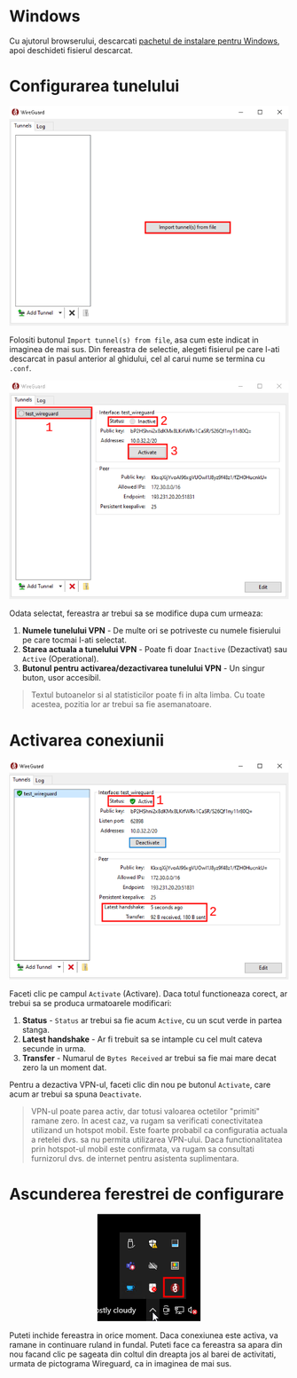 # Windows

Cu ajutorul browserului, descarcati [pachetul de instalare pentru Windows](https://download.wireguard.com/windows-client/wireguard-installer.exe), apoi deschideti fisierul descarcat.

# Configurarea tunelului
<p>
	<center>
		<img src="assets/installer.png"/>
	</center>
</p>

Folositi butonul `Import tunnel(s) from file`, asa cum este indicat in imaginea de mai sus. Din fereastra de selectie, alegeti fisierul pe care l-ati descarcat in pasul anterior al ghidului, cel al carui nume se termina cu `.conf`.

<p>
	<center>
		<img src="assets/added.png"/>
	</center>
</p>

Odata selectat, fereastra ar trebui sa se modifice dupa cum urmeaza:
1. **Numele tunelului VPN** - De multe ori se potriveste cu numele fisierului pe care tocmai l-ati selectat.
2. **Starea actuala a tunelului VPN** - Poate fi doar `Inactive` (Dezactivat) sau `Active` (Operational).
3. **Butonul pentru activarea/dezactivarea tunelului VPN** - Un singur buton, usor accesibil.

> Textul butoanelor si al statisticilor poate fi in alta limba. Cu toate acestea, pozitia lor ar trebui sa fie asemanatoare.

# Activarea conexiunii
<p>
	<center>
		<img src="assets/active.png"/>
	</center>
</p>

Faceti clic pe campul `Activate` (Activare). Daca totul functioneaza corect, ar trebui sa se produca urmatoarele modificari:
1. **Status** - `Status` ar trebui sa fie acum `Active`, cu un scut verde in partea stanga.
2. **Latest handshake** - Ar fi trebuit sa se intample cu cel mult cateva secunde in urma.
3. **Transfer** - Numarul de `Bytes Received` ar trebui sa fie mai mare decat zero la un moment dat.

Pentru a dezactiva VPN-ul, faceti clic din nou pe butonul `Activate`, care acum ar trebui sa spuna `Deactivate`. 

> VPN-ul poate parea activ, dar totusi valoarea octetilor "primiti" ramane zero. In acest caz, va rugam sa verificati conectivitatea utilizand un hotspot mobil. Este foarte probabil ca configuratia actuala a retelei dvs. sa nu permita utilizarea VPN-ului. Daca functionalitatea prin hotspot-ul mobil este confirmata, va rugam sa consultati furnizorul dvs. de internet pentru asistenta suplimentara.

# Ascunderea ferestrei de configurare
<p>
	<center>
		<img src="assets/hidden.png"/>
	</center>
</p>

Puteti inchide fereastra in orice moment. Daca conexiunea este activa, va ramane in continuare ruland in fundal. Puteti face ca fereastra sa apara din nou facand clic pe sageata din coltul din dreapta jos al barei de activitati, urmata de pictograma Wireguard, ca in imaginea de mai sus. 